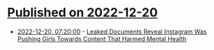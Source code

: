 # [Published on 2022-12-20](index.md)

* [2022-12-20, 07:20:00](https://soylentnews.org/article.pl?sid=22/12/19/0459211&from=rss) - [Leaked Documents Reveal Instagram Was Pushing Girls Towards Content That Harmed Mental Health](https://soylentnews.org/article.pl?sid=22/12/19/0459211&from=rss)
